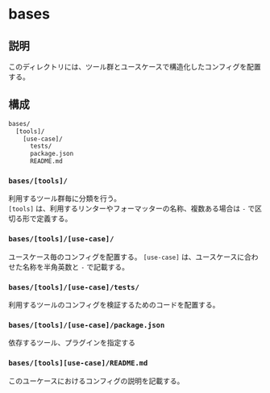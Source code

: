 # bases

## 説明

このディレクトリには、ツール群とユースケースで構造化したコンフィグを配置する。

## 構成


```txt
bases/
  [tools]/
    [use-case]/
      tests/
      package.json
      README.md
```

### `bases/[tools]/`

利用するツール群毎に分類を行う。  
`[tools]` は、利用するリンターやフォーマッターの名称、複数ある場合は `-` で区切る形で定義する。

### `bases/[tools]/[use-case]/`

ユースケース毎のコンフィグを配置する。
`[use-case]` は、ユースケースに合わせた名称を半角英数と `-` で記載する。

### `bases/[tools]/[use-case]/tests/`

利用するツールのコンフィグを検証するためのコードを配置する。

### `bases/[tools]/[use-case]/package.json`

依存するツール、プラグインを指定する

### `bases/[tools][use-case]/README.md`

このユーケースにおけるコンフィグの説明を記載する。
